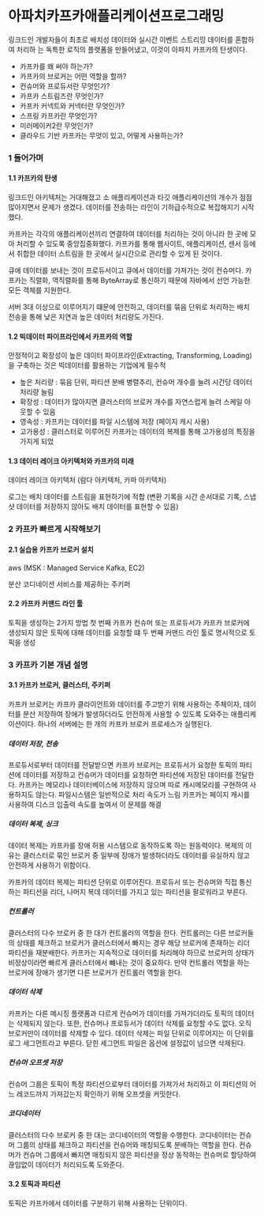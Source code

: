 # 아파치카프카애플리케이션프로그래밍

링크드인 개발자들이 최초로 배치성 데이터와 실시간 이벤트 스트리밍 데이터를 혼합하여 처리하 는 독특한 로직의 플랫폼을 만들어냈고, 이것이 아파치 카프카의 탄생이다.

- 카프카를 왜 써야 하는가?
- 카프카의 브로커는 어떤 역할을 할까?
- 컨슈머와 프로듀서란 무엇인가?
- 카프카 스트림즈란 무엇인가?
- 카프카 커넥트와 커넥터란 무엇인가?
- 스프링 카프카란 무엇인가?
- 미러메이커2란 무엇인가?
- 클라우드 기반 카프카는 무엇이 있고, 어떻게 사용하는가?

### 1 들어가며

#### 1.1 카프카의 탄생

링크드인 아키텍처는 거대해졌고 소  애플리케이션과 타깃 애플리케이션의 개수가 점점 많아지면서 문제가 생겼다. 
데이터를 전송하는 라인이 기하급수적으로 복잡해지기 시작했다.

카프카는 각각의 애플리케이션끼리 연결하여 데이터를 처리하는 것이 아니라 한 곳에 모아 처리할 수 있도록 중앙집중화했다.
카프카를 통해 웹사이트, 애플리케이션, 센서 등에서 취합한 데이터 스트림을 한 곳에서 실시간으로 관리할 수 있게 된 것이다.

큐에 데이터를 보내는 것이 프로듀서이고 큐에서 데이터를 가져가는 것이 컨슈머다.
카프카는 직렬화, 역직렬화를 통해 ByteArray로 통신하기 때문에 자바에서 선언 가능한 모든 객체를 지원한다.

서버 3대 이상으로 이루어지기 떄문에 안전하고, 데이터를 묶음 단위로 처리하는 배치 전송을 통해 낮은 지연과 높은 데이터 처리량도 가진다.

#### 1.2 빅데이터 파이프라인에서 카프카의 역할

안정적이고 확장성이 높은 데이터 파이프라인(Extracting, Transforming, Loading)을 구축하는 것은 빅데이터를 활용하는 기업에게 필수적

- 높은 처리량 : 묶음 단위, 파티션 분배 병렬추리, 컨슈머 개수를 늘려 시간당 데이터 처리량 늘림
- 확장성 : 데이터가 많아지면 클러스터의 브로커 개수를 자연스럽게 늘려 스케일 아웃할 수 있음
- 영속성 : 카프카는 데이터를 파일 시스템에 저장 (페이지 캐시 사용)
- 고가용성 : 클러스터로 이루어진 카프카는 데이터의 복제를 통해 고가용성의 특징을 가지게 되었

#### 1.3 데이터 레이크 아키텍처와 카프카의 미래
데이터 레이크 아키텍처
(람다 아키텍처, 카파 아키텍처)

로그는 배치 데이터를 스트림을 표현하기에 적합 (변환 기록을 시간 순서대로 기록, 스냅샷 데이터를 저장하지 않아도 배치 데이터를 표현할 수 있음)


### 2 카프카 빠르게 시작해보기

#### 2.1 실습용 카프카 브로커 설치
aws (MSK : Managed Service Kafka, EC2)

분산 코디네이션 서비스를 제공하는 주키퍼

#### 2.2 카프카 커맨드 라인 툴
토픽을 생성하는 2가지 방법
첫 번째 카프카 컨슈머 또는 프로듀서가 카프카 브로커에 생성되지 않은 토픽에 대해 데이터를 요청할 떄
두 번째 커맨드 라인 툴로 명시적으로 토픽을 생성


### 3 카프카 기본 개념 설명

#### 3.1 카프카 브로커, 클러스터, 주키퍼

카프카 브로커는 카프카 클라이언트와 데이터를 주고받기 위해 사용하는 주체이자, 데이터를 분산 저장하여 장애가 발생하더라도
안전하게 사용할 수 있도록 도와주는 애플리케이션이다. 하나의 서버에는 한 개의 카프카 브로커 프로세스가 실행된다.

##### 데이터 저장, 전송
프로듀서로부터 데이터를 전달받으면 카프카 브로커는 프로듀서가 요청한 토픽의 파티션에 데이터를 저장하고 컨슈머가 데이터를 요청하면 파티션에 저장된 데이터를 전달한다.
카프카는 메모리나 데이터베이스에 저장하지 않으며 따로 캐시메모리를 구현하여 사용하지도 않는다.
파일시스템은 일반적으로 처리 속도가 느림 카프카는 페이지 캐시를 사용하여 디스크 입출력 속도를 높여서 이 문제를 해결

##### 데이터 복제, 싱크
데이터 복제는 카프카를 장애 허용 시스템으로 동작하도록 하는 원동력이다. 복제의 이유는 클러스터로 묶인 브로커 중 일부에 장애가 발생하더라도
데이터를 유실하지 않고 안전하게 사용하기 위함이다.

카프카의 데이터 복제는 파티션 단위로 이루어진다. 
프로듀서 또는 컨슈머와 직접 통신하는 파티션을 리더, 나머지 복데 데이터를 가지고 있는 파티션을 팔로워라고 부른다.

##### 컨트롤러
클러스터의 다수 브로커 중 한 대가 컨트롤러의 역할을 한다. 컨트롤러는 다른 브로커들의 상태를 체크하고 브로커가 클러스터에서 빠지는 경우 해당 브로커에 존재하는 리더 파티션을 재분배한다.
카프카는 지속적으로 데이터를 처리해야 하므로 브로커의 상태가 비정상이라면 빠르게 클러스터에서 뺴내는 것이 중요하다. 만약 컨트롤러 역할을 하는 브로커에 장애가 생기면 다른 브로커가 컨트롤러 역할을 한다.

##### 데이터 삭제
카프카는 다른 메시징 플랫폼과 다르게 컨슈머가 데이터를 가져가더라도 토픽의 데이터는 삭제되지 않는다.
또한, 컨슈머나 프로듀서가 데이터 삭제를 요청할 수도 없다. 오직 브로커만이 데이터를 삭제할 수 있다.
데이터 삭제는 파일 단위로 이루어지는 이 단위를 로그 세그먼트라고 부른다.
닫힌 세그먼트 파일은 옵션에 설정값이 넘으면 삭제된다. 

##### 컨슈머 오프셋 저장
컨슈머 그룹은 토픽이 특정 파티션으로부터 데이터를 가져가서 처리하고 이 파티션의 어느 레코드까지 가져갔는지 확인하기 위해 오프셋을 커밋한다.

##### 코디네이터
클러스터의 다수 브로커 중 한 대는 코디네이터의 역할을 수행한다. 
코디네이터는 컨슈머 그룹의 상태를 체크하고 파티션을 컨슈머와 매칭되도록 분배하는 역할을 한다. 
컨슈머가 컨슈머 그룹에서 빠지면 매칭되지 않은 파티션을 정상 동작하는 컨슈머로 할당하여 끊임없이 데이터가 처리되도록 도와준다.


#### 3.2 토픽과 파티션
토픽은 카프카에서 데이터를 구분하기 위해 사용하는 단위이다.


